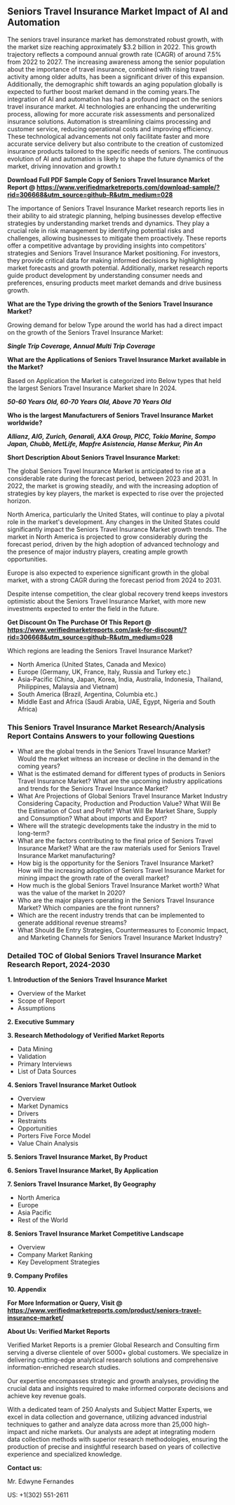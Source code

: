 <h2>Seniors Travel Insurance Market Impact of AI and Automation</h2>The seniors travel insurance market has demonstrated robust growth, with the market size reaching approximately $3.2 billion in 2022. This growth trajectory reflects a compound annual growth rate (CAGR) of around 7.5% from 2022 to 2027. The increasing awareness among the senior population about the importance of travel insurance, combined with rising travel activity among older adults, has been a significant driver of this expansion. Additionally, the demographic shift towards an aging population globally is expected to further boost market demand in the coming years.The integration of AI and automation has had a profound impact on the seniors travel insurance market. AI technologies are enhancing the underwriting process, allowing for more accurate risk assessments and personalized insurance solutions. Automation is streamlining claims processing and customer service, reducing operational costs and improving efficiency. These technological advancements not only facilitate faster and more accurate service delivery but also contribute to the creation of customized insurance products tailored to the specific needs of seniors. The continuous evolution of AI and automation is likely to shape the future dynamics of the market, driving innovation and growth.t</p><p id="" class=""><strong>Download Full PDF Sample Copy of Seniors Travel Insurance Market Report @ <a href="https://www.verifiedmarketreports.com/download-sample/?rid=306668&utm_source=github-R&utm_medium=028" target="_blank">https://www.verifiedmarketreports.com/download-sample/?rid=306668&utm_source=github-R&utm_medium=028</a></strong></p><p>The importance of&nbsp;Seniors Travel Insurance Market research reports lies in their ability to aid strategic planning, helping businesses develop effective strategies by understanding market trends and dynamics. They play a crucial role in risk management by identifying potential risks and challenges, allowing businesses to mitigate them proactively. These reports offer a competitive advantage by providing insights into competitors' strategies and Seniors Travel Insurance Market positioning. For investors, they provide critical data for making informed decisions by highlighting market forecasts and growth potential. Additionally, market research reports guide product development by understanding consumer needs and preferences, ensuring products meet market demands and drive business growth.</p><p><strong>What are the&nbsp;Type driving the growth of the Seniors Travel Insurance Market?</strong></p><p id="" class="">Growing demand for below Type around the world has had a direct impact on the growth of the Seniors Travel Insurance Market:</p><em><strong>Single Trip Coverage, Annual Multi Trip Coverage</strong></em></p><strong>What are the&nbsp;Applications&nbsp;of Seniors Travel Insurance Market available in the Market?</strong></p><p id="" class="">Based on Application the Market is categorized into Below types that held the largest Seniors Travel Insurance Market share In 2024.</p><em><strong>50-60 Years Old, 60-70 Years Old, Above 70 Years Old</strong></em></p><strong>Who is the largest Manufacturers of Seniors Travel Insurance Market worldwide?</strong></p><p><em><strong>Allianz, AIG, Zurich, Genarali, AXA Group, PICC, Tokio Marine, Sompo Japan, Chubb, MetLife, Mapfre Asistencia, Hanse Merkur, Pin An</strong></em></p><p id="" class=""><strong>Short Description About Seniors Travel Insurance Market:</strong></p><p>The global Seniors Travel Insurance Market is anticipated to rise at a considerable rate during the forecast period, between 2023 and 2031. In 2022, the market is growing steadily, and with the increasing adoption of strategies by key players, the market is expected to rise over the projected horizon.</p><p>North America, particularly the United States, will continue to play a pivotal role in the market's development. Any changes in the United States could significantly impact the Seniors Travel Insurance Market growth trends. The market in North America is projected to grow considerably during the forecast period, driven by the high adoption of advanced technology and the presence of major industry players, creating ample growth opportunities.</p><p>Europe is also expected to experience significant growth in the global market, with a strong CAGR during the forecast period from 2024 to 2031.</p><p>Despite intense competition, the clear global recovery trend keeps investors optimistic about the Seniors Travel Insurance Market, with more new investments expected to enter the field in the future.</p><p id="" class=""><strong>Get Discount On The Purchase Of This Report @ <a href="https://www.verifiedmarketreports.com/ask-for-discount/?rid=306668&utm_source=github-R&utm_medium=028" target="_blank">https://www.verifiedmarketreports.com/ask-for-discount/?rid=306668&utm_source=github-R&utm_medium=028</a></strong></p>Which regions are leading the Seniors Travel Insurance Market?</p><ul><li>North America (United States, Canada and Mexico)</li><li>Europe (Germany, UK, France, Italy, Russia and Turkey etc.)</li><li>Asia-Pacific (China, Japan, Korea, India, Australia, Indonesia, Thailand, Philippines, Malaysia and Vietnam)</li><li>South America (Brazil, Argentina, Columbia etc.)</li><li>Middle East and Africa (Saudi Arabia, UAE, Egypt, Nigeria and South Africa)</li></ul><h3 id="" class="">This Seniors Travel Insurance Market Research/Analysis Report Contains Answers to your following Questions</h3><ul><li>What are the global trends in the Seniors Travel Insurance Market? Would the market witness an increase or decline in the demand in the coming years?</li><li>What is the estimated demand for different types of products in Seniors Travel Insurance Market? What are the upcoming industry applications and trends for the Seniors Travel Insurance Market?</li><li>What Are Projections of Global Seniors Travel Insurance Market Industry Considering Capacity, Production and Production Value? What Will Be the Estimation of Cost and Profit? What Will Be Market Share, Supply and Consumption? What about imports and Export?</li><li>Where will the strategic developments take the industry in the mid to long-term?</li><li>What are the factors contributing to the final price of Seniors Travel Insurance Market? What are the raw materials used for Seniors Travel Insurance Market manufacturing?</li><li>How big is the opportunity for the Seniors Travel Insurance Market? How will the increasing adoption of Seniors Travel Insurance Market for mining impact the growth rate of the overall market?</li><li>How much is the global Seniors Travel Insurance Market worth? What was the value of the market In 2020?</li><li>Who are the major players operating in the Seniors Travel Insurance Market? Which companies are the front runners?</li><li>Which are the recent industry trends that can be implemented to generate additional revenue streams?</li><li>What Should Be Entry Strategies, Countermeasures to Economic Impact, and Marketing Channels for Seniors Travel Insurance Market Industry?</li></ul><h3 id="" class="">Detailed TOC of Global Seniors Travel Insurance Market Research Report, 2024-2030</h3><p id="" class=""><strong>1. Introduction of the Seniors Travel Insurance Market</strong></p><ul><li>Overview of the Market</li><li>Scope of Report</li><li>Assumptions</li></ul><p id="" class=""><strong>2. Executive Summary</strong></p><p id="" class=""><strong>3. Research Methodology of Verified Market Reports</strong></p><ul><li>Data Mining</li><li>Validation</li><li>Primary Interviews</li><li>List of Data Sources</li></ul><p id="" class=""><strong>4. Seniors Travel Insurance Market Outlook</strong></p><ul><li>Overview</li><li>Market Dynamics</li><li>Drivers</li><li>Restraints</li><li>Opportunities</li><li>Porters Five Force Model</li><li>Value Chain Analysis</li></ul><p id="" class=""><strong>5. Seniors Travel Insurance Market, By Product</strong></p><p id="" class=""><strong>6. Seniors Travel Insurance Market, By Application</strong></p><p id="" class=""><strong>7. Seniors Travel Insurance Market, By Geography</strong></p><ul><li>North America</li><li>Europe</li><li>Asia Pacific</li><li>Rest of the World</li></ul><p id="" class=""><strong>8. Seniors Travel Insurance Market Competitive Landscape</strong></p><ul><li>Overview</li><li>Company Market Ranking</li><li>Key Development Strategies</li></ul><p id="" class=""><strong>9. Company Profiles</strong></p><p id="" class=""><strong>10. Appendix</strong></p><p id="" class=""><strong>For More Information or Query, Visit @ <a href="https://www.verifiedmarketreports.com/product/seniors-travel-insurance-market/" target="_blank">https://www.verifiedmarketreports.com/product/seniors-travel-insurance-market/</a></strong></p><p id="" class=""><strong>About Us: Verified Market Reports</strong></p><p id="" class="">Verified Market Reports is a premier Global Research and Consulting firm serving a diverse clientele of over 5000+ global customers. We specialize in delivering cutting-edge analytical research solutions and comprehensive information-enriched research studies.</p><p id="" class="">Our expertise encompasses strategic and growth analyses, providing the crucial data and insights required to make informed corporate decisions and achieve key revenue goals.</p><p id="" class="">With a dedicated team of 250 Analysts and Subject Matter Experts, we excel in data collection and governance, utilizing advanced industrial techniques to gather and analyze data across more than 25,000 high-impact and niche markets. Our analysts are adept at integrating modern data collection methods with superior research methodologies, ensuring the production of precise and insightful research based on years of collective experience and specialized knowledge.</p><p id="" class=""><strong>Contact us:</strong></p><p id="" class="">Mr. Edwyne Fernandes</p><p id="" class="">US: +1(302) 551-2611</p>